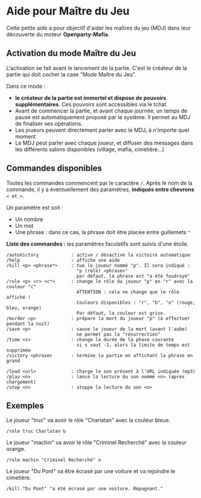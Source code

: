 Aide pour Maître du Jeu
=======================

Cette petite aide a pour objectif d'aider les maîtres du jeu (MDJ) dans leur découverte du moteur **Openparty-Mafia**.

Activation du mode Maître du Jeu
--------------------------------

L'activation se fait avant le lancement de la partie. C'est le créateur de la partie qui doit cocher la case "Mode Maître du Jeu".

Dans ce mode :

- **le créateur de la partie est immortel et dispose de pouvoirs supplémentaires**. Ces pouvoirs sont accessibles via le tchat.
- Avant de commencer la partie, et avant chaque journée, un temps de pause est automatiquement proposé par le système. Il permet au MDJ de finaliser ses opérations.
- Les joueurs peuvent directement parler avec le MDJ, à n'importe quel moment
- Le MDJ peut parler avec chaque joueur, et diffuser des messages dans les différents salons disponibles (village, mafia, cimetière...)

Commandes disponibles
---------------------

Toutes les commandes commencent par le caractère `/`. Après le nom de la commande, il y a éventuellement des paramètres, **indiqués entre chevrons** `< et >`.

Un paramètre est soit :

- Un nombre
- Un mot
- Une phrase : dans ce cas, la phrase doit être placée entre guillemets `"`

**Liste des commandes :** les paramètres faculatifs sont suivis d'une étoile.

```
/autoVictory            : active / désactive la victoire automatique
/help                   : affiche une aide
/kill <p> <phrase*>     : tue le joueur nommé "p". Il sera indiqué :
                          "p (role) <phrase>"
                          par défaut, la phrase est "a été foudroyé"
/role <p> <r> <c*>      : change le rôle du joueur "p" en "r" avec la couleur "c"
                          ATTENTION : cela ne change que le rôle affiché !
                          Couleurs disponibles : "r", "b", "o" (rouge, bleu, orange)
                          Par défaut, la couleur est grise.
/murder <p>             : prépare la mort du joueur "p" (à effectuer pendant la nuit)
/save <p>               : sauve le joueur de la mort (avant l'aube)
                          ne permet pas la "résurrection"
/time <s>               : change la durée de la phase courante
                          si s vaut -1, alors la limite de temps est supprimée
/victory <phrase>       : termine la partie en affichant la phrase en grand

/load <url>             : charge le son présent à l'URL indiquée (mp3)
/play <n>               : lance la lecture du son nommé <n> (après chargement)
/stop <n>               : stoppe la lecture du son <n>
```

Exemples
--------

Le joueur "truc" va avoir le rôle "Charlatan" avec la couleur bleue.

```
/role truc Charlatan b
```

Le joueur "machin" va avoir le rôle "Criminel Recherché" avec la couleur orange.

```
/role machin "Criminel Recherché" o
```

Le joueur "Du Pont" va être écrasé par une voiture et va rejoindre le cimetière.

```
/kill "Du Pont" "a été écrasé par une voiture. Répugnant."
```
